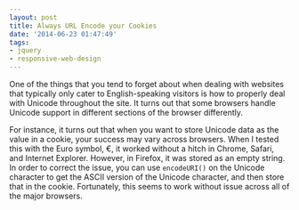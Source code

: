 ```yaml
---
layout: post
title: Always URL Encode your Cookies
date: '2014-06-23 01:47:49'
tags:
- jquery
- responsive-web-design
---
```


One of the things that you tend to forget about when dealing with websites that typically only cater to English-speaking visitors is how to properly deal with Unicode throughout the site. It turns out that some browsers handle Unicode support in different sections of the browser differently.

For instance, it turns out that when you want to store Unicode data as the value in a cookie, your success may vary across browsers. When I tested this with the Euro symbol, €, it worked without a hitch in Chrome, Safari, and Internet Explorer. However, in Firefox, it was stored as an empty string. In order to correct the issue, you can use `encodeURI()` on the Unicode character to get the ASCII version of the Unicode character, and then store that in the cookie. Fortunately, this seems to work without issue across all of the major browsers.